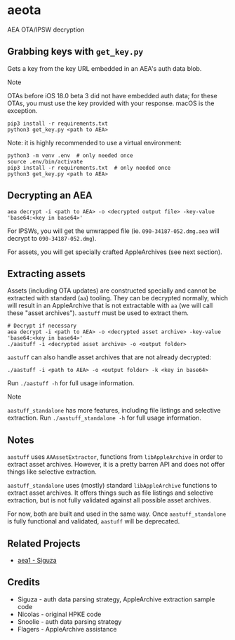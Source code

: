 # aeota

AEA OTA/IPSW decryption

## Grabbing keys with `get_key.py`

Gets a key from the key URL embedded in an AEA's auth data blob.

> [!NOTE]
> OTAs before iOS 18.0 beta 3 did not have embedded auth data; for these OTAs, you must use the key provided with your response. macOS is the exception.

```shell
pip3 install -r requirements.txt
python3 get_key.py <path to AEA>
```

Note: it is highly recommended to use a virtual environment:

```shell
python3 -m venv .env  # only needed once
source .env/bin/activate
pip3 install -r requirements.txt  # only needed once
python3 get_key.py <path to AEA>
```

## Decrypting an AEA

```shell
aea decrypt -i <path to AEA> -o <decrypted output file> -key-value 'base64:<key in base64>'
```

For IPSWs, you will get the unwrapped file (ie. `090-34187-052.dmg.aea` will decrypt to `090-34187-052.dmg`).

For assets, you will get specially crafted AppleArchives (see next section).

## Extracting assets

Assets (including OTA updates) are constructed specially and cannot be extracted with standard (`aa`) tooling. They can be decrypted normally, which will result in an AppleArchive that is not extractable with `aa` (we will call these "asset archives"). `aastuff` must be used to extract them.

```shell
# Decrypt if necessary
aea decrypt -i <path to AEA> -o <decrypted asset archive> -key-value 'base64:<key in base64>'
./aastuff -i <decrypted asset archive> -o <output folder>
```

`aastuff` can also handle asset archives that are not already decrypted:

```shell
./aastuff -i <path to AEA> -o <output folder> -k <key in base64>
```

Run `./aastuff -h` for full usage information.

> [!NOTE]
> `aastuff_standalone` has more features, including file listings and selective extraction. Run `./aastuff_standalone -h` for full usage information.

## Notes

`aastuff` uses `AAAssetExtractor`, functions from `libAppleArchive` in order to extract asset archives. However, it is a pretty barren API and does not offer things like selective extraction.

`aastuff_standalone` uses (mostly) standard `libAppleArchive` functions to extract asset archives. It offers things such as file listings and selective extraction, but is not fully validated against all possible asset archives.

For now, both are built and used in the same way. Once `aastuff_standalone` is fully functional and validated, `aastuff` will be deprecated.

## Related Projects

- [aea1 - Siguza](https://github.com/Siguza/aea1)

## Credits

- Siguza - auth data parsing strategy, AppleArchive extraction sample code
- Nicolas - original HPKE code
- Snoolie - auth data parsing strategy
- Flagers - AppleArchive assistance
